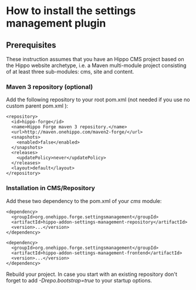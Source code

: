 <!--
  Copyright 2013 Hippo B.V. (http://www.onehippo.com)

  Licensed under the Apache License, Version 2.0 (the "License");
  you may not use this file except in compliance with the License.
  You may obtain a copy of the License at

   http://www.apache.org/licenses/LICENSE-2.0

  Unless required by applicable law or agreed to in writing, software
  distributed under the License is distributed on an "AS IS" BASIS,
  WITHOUT WARRANTIES OR CONDITIONS OF ANY KIND, either express or implied.
  See the License for the specific language governing permissions and
  limitations under the License.
  -->
# How to install the settings management plugin

## Prerequisites

These instruction assumes that you have an Hippo CMS project based on the Hippo website archetype, i.e. a Maven multi-module project
consisting of at least three sub-modules: cms, site and content.

### Maven 3 repository (optional)
Add the following repository to your root pom.xml (not needed if you use no custom parent pom.xml ):

```
<repository>
  <id>hippo-forge</id>
  <name>Hippo Forge maven 3 repository.</name>
  <url>http://maven.onehippo.com/maven2-forge/</url>
  <snapshots>
    <enabled>false</enabled>
  </snapshots>
  <releases>
    <updatePolicy>never</updatePolicy>
  </releases>
  <layout>default</layout>
</repository>
```


### Installation in CMS/Repository

Add these two dependency to the pom.xml of your *cms* module:

```
<dependency>
  <groupId>org.onehippo.forge.settingsmanagement</groupId>
  <artifactId>hippo-addon-settings-management-repository</artifactId>
  <version>...</version>
</dependency>

<dependency>
  <groupId>org.onehippo.forge.settingsmanagement</groupId>
  <artifactId>hippo-addon-settings-management-frontend</artifactId>
  <version>...</version>
</dependency>

```

Rebuild your project. In case you start with an existing repository don't forget to add *-Drepo.bootstrap=true*
to your startup options.